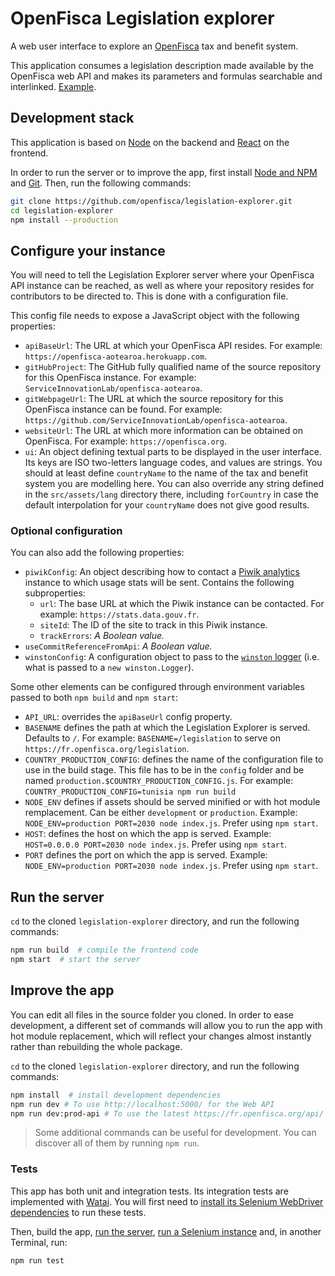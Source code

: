 # OpenFisca Legislation explorer

A web user interface to explore an [OpenFisca](https://openfisca.org/) tax and benefit system.

This application consumes a legislation description made available by the OpenFisca web API and makes its parameters and formulas searchable and interlinked. [Example](https://fr.openfisca.org/legislation).


## Development stack

This application is based on [Node](https://nodejs.org) on the backend and [React](https://reactjs.org) on the frontend.

In order to run the server or to improve the app, first install [Node and NPM](https://nodejs.org/en/download/) and [Git](https://git-scm.com). Then, run the following commands:

```sh
git clone https://github.com/openfisca/legislation-explorer.git
cd legislation-explorer
npm install --production
```


## Configure your instance

You will need to tell the Legislation Explorer server where your OpenFisca API instance can be reached, as well as where your repository resides for contributors to be directed to. This is done with a configuration file.

This config file needs to expose a JavaScript object with the following properties:

- `apiBaseUrl`: The URL at which your OpenFisca API resides. For example: `https://openfisca-aotearoa.herokuapp.com`.
- `gitHubProject`: The GitHub fully qualified name of the source repository for this OpenFisca instance. For example: `ServiceInnovationLab/openfisca-aotearoa`.
- `gitWebpageUrl`: The URL at which the source repository for this OpenFisca instance can be found. For example: `https://github.com/ServiceInnovationLab/openfisca-aotearoa`.
- `websiteUrl`: The URL at which more information can be obtained on OpenFisca. For example: `https://openfisca.org`.
- `ui`: An object defining textual parts to be displayed in the user interface. Its keys are ISO two-letters language codes, and values are strings. You should at least define `countryName` to the name of the tax and benefit system you are modelling here. You can also override any string defined in the `src/assets/lang` directory there, including `forCountry` in case the default interpolation for your `countryName` does not give good results.

### Optional configuration

You can also add the following properties:

- `piwikConfig`: An object describing how to contact a [Piwik analytics](https://piwik.org) instance to which usage stats will be sent. Contains the following subproperties:
    - `url`: The base URL at which the Piwik instance can be contacted. For example: `https://stats.data.gouv.fr`.
    - `siteId`: The ID of the site to track in this Piwik instance.
    - `trackErrors`: _A Boolean value._
- `useCommitReferenceFromApi`: _A Boolean value._
- `winstonConfig`: A configuration object to pass to the [`winston` logger](https://github.com/winstonjs/winston/tree/2.x#instantiating-your-own-logger) (i.e. what is passed to a `new winston.Logger`).

Some other elements can be configured through environment variables passed to both `npm build` and `npm start`:

- `API_URL`: overrides the `apiBaseUrl` config property.
- `BASENAME` defines the path at which the Legislation Explorer is served. Defaults to `/`. For example: `BASENAME=/legislation` to serve on `https://fr.openfisca.org/legislation`.
- `COUNTRY_PRODUCTION_CONFIG`: defines the name of the configuration file to use in the build stage. This file has to be in the `config` folder and be named `production.$COUNTRY_PRODUCTION_CONFIG.js`. For example: `COUNTRY_PRODUCTION_CONFIG=tunisia npm run build`
- `NODE_ENV` defines if assets should be served minified or with hot module remplacement. Can be either `development` or `production`. Example: `NODE_ENV=production PORT=2030 node index.js`. Prefer using `npm start`.
- `HOST`: defines the host on which the app is served. Example: `HOST=0.0.0.0 PORT=2030 node index.js`. Prefer using `npm start`.
- `PORT` defines the port on which the app is served. Example: `NODE_ENV=production PORT=2030 node index.js`. Prefer using `npm start`.


## Run the server

`cd` to the cloned `legislation-explorer` directory, and run the following commands:

```sh
npm run build  # compile the frontend code
npm start  # start the server
```


## Improve the app

You can edit all files in the source folder you cloned. In order to ease development, a different set of commands will allow you to run the app with hot module replacement, which will reflect your changes almost instantly rather than rebuilding the whole package.

`cd` to the cloned `legislation-explorer` directory, and run the following commands:

```sh
npm install  # install development dependencies
npm run dev # To use http://localhost:5000/ for the Web API
npm run dev:prod-api # To use the latest https://fr.openfisca.org/api/ for the Web API
```

> Some additional commands can be useful for development. You can discover all of them by running `npm run`.


### Tests

This app has both unit and integration tests. Its integration tests are implemented with [Watai](https://github.com/MattiSG/Watai). You will first need to [install its Selenium WebDriver dependencies](https://github.com/MattiSG/Watai/wiki/Installing) to run these tests.

Then, build the app, [run the server](#run-the-server), [run a Selenium instance](https://github.com/MattiSG/Watai/wiki/Installing#selenium-server) and, in another Terminal, run:

```sh
npm run test
```
